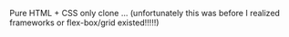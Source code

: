 Pure HTML + CSS only clone ... (unfortunately this was before I realized frameworks or flex-box/grid existed!!!!!)